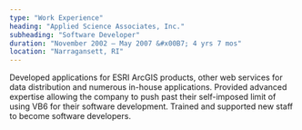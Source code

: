 ```yaml
---
type: "Work Experience"
heading: "Applied Science Associates, Inc."
subheading: "Software Developer"
duration: "November 2002 – May 2007 &#x00B7; 4 yrs 7 mos"
location: "Narragansett, RI"
---
```


Developed applications for ESRI ArcGIS products, other web services for data distribution and numerous in-house applications. Provided advanced expertise allowing the company to push past their self-imposed limit of using VB6 for their software development. Trained and supported new staff to become software developers.
